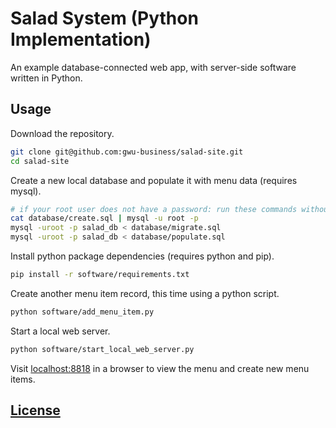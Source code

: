 # Salad System (Python Implementation)

An example database-connected web app,
 with server-side software written in Python.

## Usage

Download the repository.

```` sh
git clone git@github.com:gwu-business/salad-site.git
cd salad-site
````

Create a new local database
 and populate it with menu data (requires mysql).

```` sh
# if your root user does not have a password: run these commands without the -p flag, or press enter when prompted for a password ...
cat database/create.sql | mysql -u root -p
mysql -uroot -p salad_db < database/migrate.sql
mysql -uroot -p salad_db < database/populate.sql
````

Install python package dependencies (requires python and pip).

```` sh
pip install -r software/requirements.txt
````

Create another menu item record, this time using a python script.

```` sh
python software/add_menu_item.py
````

Start a local web server.

```` sh
python software/start_local_web_server.py
````

Visit [localhost:8818](localhost:8818) in a browser
  to view the menu
  and create new menu items.


## [License](LICENSE.md)
